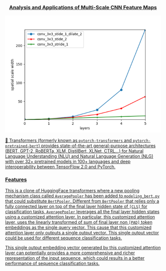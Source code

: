 <p align="center">
    <a href="https://circleci.com/gh/huggingface/transformers"/>
</p>

<h3 align="center">
<p>Analysis and Applications of Multi-Scale CNN Feature Maps
</h3>

![Image description](dilated.png)

🤗 Transformers (formerly known as `pytorch-transformers` and `pytorch-pretrained-bert`) provides state-of-the-art general-purpose architectures (BERT, GPT-2, RoBERTa, XLM, DistilBert, XLNet, CTRL...) for Natural Language Understanding (NLU) and Natural Language Generation (NLG) with over 32+ pretrained models in 100+ languages and deep interoperability between TensorFlow 2.0 and PyTorch.

### Features

This is a clone of HuggingFace transformers where a new pooling mechanism class called `AveragePooler` has been added to `modeling_bert.py` that could substitute `BertPooler`. Different from `BertPooler` that relies only a fully connected layer on top of the final layer hidden state of `[CLS]` for classification tasks, `AveragePooler` leverages all the final layer hidden states using a customized attention layer. In particular, this customized attention layer, uses the linearly transformed of sum of final layer non `[PAD]` token embeddings as the single query vector. This cause that this customized attention layer only outputs a single output vector. This single output vector could be used for different sequence classification tasks.

This single output embedding vector generated by this customized attention layer can potentially provides a more comprehensive and richer representation of the input sequence, which could results in a better performance of sequence classification tasks. 